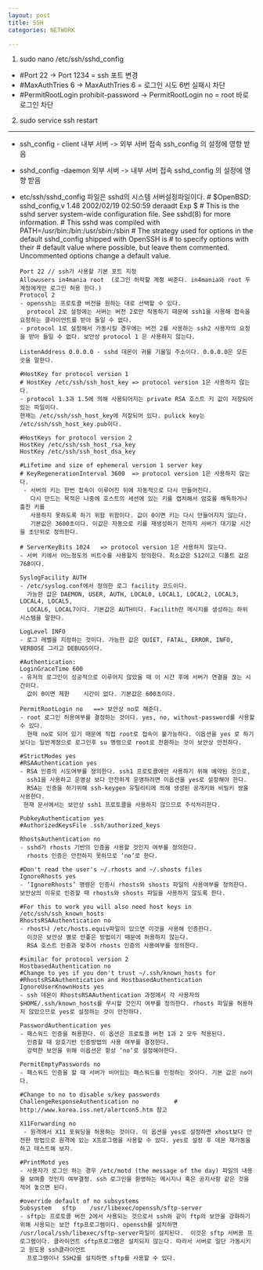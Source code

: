 ```yaml
---
layout: post
title: SSH
categories: NETWORK

---
```



1. sudo nano /etc/ssh/sshd_config
 * #Port 22 -> Port 1234 = ssh 포트 변경
 * #MaxAuthTries 6 -> MaxAuthTries 6 = 로그인 시도 6번 실패시 차단
 * #PermitRootLogin prohibit-password -> PermitRootLogin no = root 바로 로그인 차단
2. sudo service ssh restart 



- - -
* ssh_config - client 내부 서버 -> 외부 서버  접속 ssh_config 의 설정에 영향 받음
* sshd_config -daemon 외부 서버 -> 내부 서버  접속 sshd_config 의 설정에 영향 받음

* etc/ssh/sshd_config 파일은 sshd의 시스템 서버설정파일이다.
      # $OpenBSD: sshd_config,v 1.48 2002/02/19 02:50:59 deraadt Exp $
      # This is the sshd server system-wide configuration file.  See sshd(8) for more information.
      # This sshd was compiled with PATH=/usr/bin:/bin:/usr/sbin:/sbin
      # The strategy used for options in the default sshd_config shipped with OpenSSH is 
      # to specify options with their 
      # default value where possible, but leave them commented.  Uncommented options change a default value.

      Port 22 // ssh가 사용할 기본 포트 지정 
      Allowusers in4mania root  (로그인 허락할 계정 써준다. in4mania와 root 두계정에게만 로그인 허용 한다.)
      Protocol 2   
      - openssh는 프로토콜 버전을 원하는 대로 선택할 수 있다. 
        protocol 2로 설정에는 서버는 버전 2로만 작동하기 때문에 ssh1을 사용해 접속을 요청하는 클라이언트를 받아 들일 수 없다.
      - protocol 1로 설정해서 가동시킬 경우에는 버전 2를 사용하는 ssh2 사용자의 요청을 받아 들일 수 없다. 보안상 protocol 1 은 사용하지 않는다.

      ListenAddress 0.0.0.0 - sshd 데몬이 귀를 기울일 주소이다. 0.0.0.0은 모든 곳을 말한다.

      #HostKey for protocol version 1
      # HostKey /etc/ssh/ssh_host_key => protocol version 1은 사용하지 않는다.
      - protocol 1.3과 1.5에 의해 사용되어지는 private RSA 호스트 키 값이 저장되어 있는 파일이다. 
      현재는 /etc/ssh/ssh_host_key에 저장되어 있다. pulick key는 /etc/ssh/ssh_host_key.pub이다.

      #HostKeys for protocol version 2
      HostKey /etc/ssh/ssh_host_rsa_key
      HostKey /etc/ssh/ssh_host_dsa_key

      #Lifetime and size of ephemeral version 1 server key
      # KeyRegenerationInterval 3600  => protocol version 1은 사용하지 않는다.
       - 서버의 키는 한번 접속이 이루어진 뒤에 자동적으로 다시 만들어진다. 
         다시 만드는 목적은 나중에 호스트의 세션에 있는 키를 캡처해서 암호를 해독하거나 훔친 키를 
         사용하지 못하도록 하기 위함 위함이다. 값이 0이면 키는 다시 만들어지지 않는다. 
         기본값은 3600초이다. 이값은 자동으로 키를 재생성하기 전까지 서버가 대기할 시간을 초단위로 정의한다.

      # ServerKeyBits 1024   => protocol version 1은 사용하지 않는다.
      - 서버 키에서 어느정도의 비트수를 사용할지 정의한다. 최소값은 512이고 디폴트 값은 768이다.

      SyslogFacility AUTH
      - /etc/syslog.conf에서 정의한 로그 facility 코드이다. 
        가능한 값은 DAEMON, USER, AUTH, LOCAL0, LOCAL1, LOCAL2, LOCAL3, LOCAL4, LOCAL5, 
        LOCAL6, LOCAL7이다. 기본값은 AUTH이다. Facilith란 메시지를 생성하는 하위 시스템을 말한다.

      LogLevel INFO
      - 로그 레벨을 지정하는 것이다. 가능한 값은 QUIET, FATAL, ERROR, INFO, VERBOSE 그리고 DEBUGS이다.

      #Authentication:
      LoginGraceTime 600
      - 유저의 로그인이 성공적으로 이루어지 않았을 때 이 시간 후에 서버가 연결을 끊는 시간이다. 
        값이 0이면 제한    시간이 없다. 기본값은 600초이다.

      PermitRootLogin no   ==> 보안상 no로 해준다.
      - root 로그인 허용여부를 결정하는 것이다. yes, no, without-password를 사용할 수 있다. 
        현재 no로 되어 있기 때문에 직접 root로 접속이 불가능하다. 이옵션을 yes 로 하기보다는 일반계정으로 로그인후 su 명령으로 root로 전환하는 것이 보안상 안전하다. 

      #StrictModes yes
      #RSAAuthentication yes
      - RSA 인증의 시도여부를 정의한다. ssh1 프로토콜에만 사용하기 위해 예약된 것으로, 
        ssh1을 사용하고 운영상 보다 안전하게 운영하려면 이옵션을 yes로 설정해야 한다. 
        RSA는 인증을 하기위해 ssh-keygen 유틸리티에 의해 생성된 공개키와 비밀키 쌍을 사용한다. 
       현재 문서에서는 보안상 ssh1 프로토콜을 사용하지 않으므로 주석처리한다.

      PubkeyAuthentication yes
      #AuthorizedKeysFile .ssh/authorized_keys

      RhostsAuthentication no
      - sshd가 rhosts 기반의 인증을 사용할 것인지 여부를 정의한다.  
        rhosts 인증은 안전하지 못하므로 ‘no’로 한다.

      #Don't read the user's ~/.rhosts and ~/.shosts files
      IgnoreRhosts yes
      - ‘IgnoreRhosts’ 명령은 인증시 rhosts와 shosts 파일의 사용여부를 정의한다. 보안상의 이유로 인증할 때 rhosts와 shosts 파일을 사용하지 않도록 한다.

      #For this to work you will also need host keys in /etc/ssh/ssh_known_hosts
      RhostsRSAAuthentication no
      - rhost나 /etc/hosts.equiv파일이 있으면 이것을 사용해 인증한다. 
        이것은 보안상 별로 안좋은 방법이기 때문에 허용하지 않는다. 
        RSA 호스트 인증과 맞추어 rhosts 인증의 사용여부를 정의한다.

      #similar for protocol version 2
      HostbasedAuthentication no
      #Change to yes if you don't trust ~/.ssh/known_hosts for
      #RhostsRSAAuthentication and HostbasedAuthentication
      IgnoreUserKnownHosts yes
      - ssh 데몬이 RhostsRSAAuthentication 과정에서 각 사용자의 $HOME/.ssh/known_hosts를 무시할 것인지 여부를 정의한다. rhosts 파일을 허용하지 않았으므로 yes로 설정하는 것이 안전하다.

      PasswordAuthentication yes        
      - 패스워드 인증을 허용한다. 이 옵션은 프로토콜 버전 1과 2 모두 적용된다. 
        인증할 때 암호기반 인증방법의 사용 여부를 결정한다. 
        강력한 보안을 위해 이옵션은 항상 ‘no‘로 설정해야한다.

      PermitEmptyPasswords no
      - 패스워드 인증을 할 때 서버가 비어있는 패스워드를 인정하는 것이다. 기본 값은 no이다.

      #Change to no to disable s/key passwords
      ChallengeResponseAuthentication no          # http://www.korea.iss.net/alertcon5.htm 참고

      X11Forwarding no
       - 원격에서 X11 포워딩을 허용하는 것이다. 이 옵션을 yes로 설정하면 xhost보다 안전한 방법으로 원격에 있는 X프로그램을 사용할 수 있다. yes로 설정 후 데몬 재가동을 하고 테스트해 보자.

      #PrintMotd yes  
      - 사용자가 로그인 하는 경우 /etc/motd (the message of the day) 파일의 내용을 보여줄 것인지 여부결정. ssh 로그인을 환영하는 메시지나 혹은 공지사항 같은 것을 적어 놓으면 된다.

      #override default of no subsystems
      Subsystem   sftp    /usr/libexec/openssh/sftp-server
      - sftp는 프로토콜 버전 2에서 사용되는 것으로서 ssh와 같이 ftp의 보안을 강화하기 위해 사용되는 보안 ftp프로그램이다. openssh를 설치하면 /usr/local/ssh/libexec/sftp-server파일이 설치된다.  이것은 sftp 서버용 프로그램이다. 클라이언트 sftp프로그램은 설치되지 않는다. 따라서 서버로 일단 가동시키고 원도용 ssh클라이언트 
        프로그램이나 SSH2를 설치하면 sftp를 사용할 수 있다.



